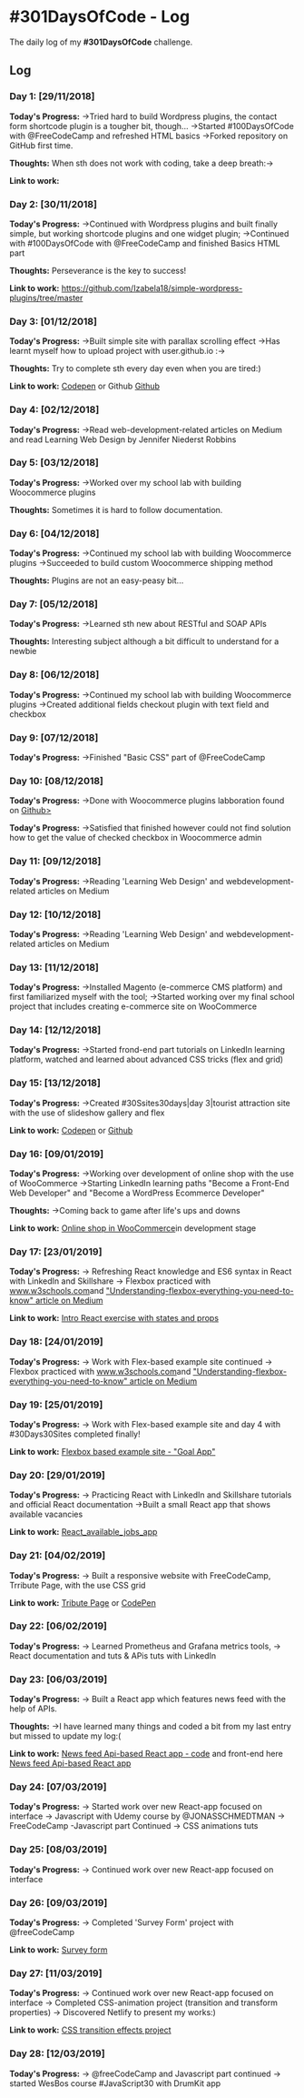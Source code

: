 # #301DaysOfCode - Log
The daily log of my **#301DaysOfCode** challenge.

## Log

### Day 1: [29/11/2018]

**Today's Progress:**
->Tried hard to build Wordpress plugins, the contact form shortcode plugin is a tougher bit, though...
->Started #100DaysOfCode with @FreeCodeCamp and refreshed HTML basics
->Forked repository on GitHub first time.

**Thoughts:**
When sth does not work with coding, take a deep breath:->

**Link to work:**

### Day 2: [30/11/2018]

**Today's Progress:**
->Continued with  Wordpress plugins and built finally simple, but working shortcode plugins and one widget plugin;
->Continued with #100DaysOfCode with @FreeCodeCamp  and finished Basics HTML part


**Thoughts:**
Perseverance is the key to success!

**Link to work:**
https://github.com/Izabela18/simple-wordpress-plugins/tree/master

### Day 3: [01/12/2018]

**Today's Progress:**
->Built simple site with parallax scrolling effect
->Has learnt myself how to upload project with user.github.io :->

**Thoughts:**
Try to complete sth every day even when you are tired:)

**Link to work:**
<a href="https://codepen.io/iza_n/full/VVgWNm/">Codepen</a> or Github <a href="https://izabela18.github.io/parallax">Github</a>

### Day 4: [02/12/2018]

**Today's Progress:**
->Read web-development-related articles on Medium and read Learning Web Design by Jennifer Niederst Robbins

### Day 5: [03/12/2018]

**Today's Progress:**
->Worked over my school lab with building Woocommerce plugins

**Thoughts:**
Sometimes it is hard to follow documentation.

### Day 6: [04/12/2018]

**Today's Progress:**
->Continued my school lab with building Woocommerce plugins
->Succeeded to build custom Woocommerce shipping method

**Thoughts:**
Plugins are not an easy-peasy bit...

### Day 7: [05/12/2018]

**Today's Progress:**
->Learned sth new about RESTful and SOAP APIs

**Thoughts:**
Interesting subject although a bit difficult to understand for a newbie

### Day 8: [06/12/2018]

**Today's Progress:**
->Continued my school lab with building Woocommerce plugins
->Created additional  fields checkout plugin with text field and checkbox

### Day 9: [07/12/2018]

**Today's Progress:**
->Finished "Basic CSS" part of @FreeCodeCamp

### Day 10: [08/12/2018]

**Today's Progress:**
->Done with Woocommerce plugins labboration found on <a href = "https://github.com/Izabela18/woocommerce-plugins"> Github></a>

**Today's Progress:**
->Satisfied that finished however could not find solution how to get the value of checked checkbox in Woocommerce admin

### Day 11: [09/12/2018]

**Today's Progress:**
->Reading 'Learning Web Design' and webdevelopment-related articles on Medium

### Day 12: [10/12/2018]

**Today's Progress:**
->Reading 'Learning Web Design' and webdevelopment-related articles on Medium

### Day 13: [11/12/2018]

**Today's Progress:**
->Installed Magento (e-commerce CMS platform) and first familiarized myself with the tool;
->Started working over my final school project that includes creating e-commerce site on WooCommerce

### Day 14: [12/12/2018]

**Today's Progress:**
->Started frond-end part tutorials on LinkedIn learning platform, watched and learned about advanced CSS tricks (flex and grid)

### Day 15: [13/12/2018]

**Today's Progress:**
->Created #30Ssites30days|day 3|tourist attraction site with the use of slideshow gallery and flex

**Link to work:**
<a href="https://codepen.io/iza_n/full/XommmB">Codepen</a> or <a href="https://izabela18.github.io/tourism">Github</a>

### Day 16: [09/01/2019]

**Today's Progress:**
->Working over development of online shop with the use of WooCommerce
->Starting LinkedIn learning paths "Become a Front-End Web Developer" and "Become a WordPress Ecommerce Developer"

**Thoughts:**
->Coming back to game after life's ups and downs

**Link to work:**
<a href="http://dev-cms2-labb4.pantheonsite.io/">Online shop in WooCommerce</a>in development stage

### Day 17: [23/01/2019]

**Today's Progress:**
-> Refreshing React knowledge and ES6 syntax in React with LinkedIn and Skillshare
-> Flexbox practiced with <a href="https://www.w3schools.com/css/css3_flexbox.asp#justify-content">www.w3schools.com</a>and <a href="https://medium.freecodecamp.org/understanding-flexbox-everything-you-need-to-know-b4013d4dc9af">"Understanding-flexbox-everything-you-need-to-know" article on Medium</a>

**Link to work:**
<a href="https://izabela18.github.io/react_refresh">Intro React exercise with states and props</a>

### Day 18: [24/01/2019]

**Today's Progress:**
-> Work with Flex-based example site continued
-> Flexbox practiced with <a href="https://www.w3schools.com/css/css3_flexbox.asp#justify-content">www.w3schools.com</a>and <a href="https://medium.freecodecamp.org/understanding-flexbox-everything-you-need-to-know-b4013d4dc9af">"Understanding-flexbox-everything-you-need-to-know" article on Medium</a>

### Day 19: [25/01/2019]

**Today's Progress:**
-> Work with Flex-based example site and day 4 with #30Days30Sites completed finally!

**Link to work:**
<a href="https://izabela18.github.io/flex">Flexbox based example site - "Goal App"</a>

### Day 20: [29/01/2019]

**Today's Progress:**
-> Practicing React with LinkedIn and Skillshare tutorials and official React documentation
->Built a small React app that shows available vacancies

**Link to work:**
<a href="https://github.com/Izabela18/React_available_jobs_app">React_available_jobs_app</a>

### Day 21: [04/02/2019]

**Today's Progress:**
-> Built a responsive website with FreeCodeCamp, Trribute Page, with the use CSS grid

**Link to work:**
<a href="https://izabela18.github.io/tribute">Tribute Page</a> or <a href="https://codepen.io/iza_n/pen/qgRMpz">CodePen</a>

### Day 22: [06/02/2019]

**Today's Progress:**
-> Learned Prometheus and Grafana metrics tools,
-> React documentation and tuts & APis tuts with LinkedIn

### Day 23: [06/03/2019]

**Today's Progress:**
-> Built a React app which features news feed with the help of APIs.

**Thoughts:**
->I have learned many things and coded a bit from my last entry but missed to update my log:(

**Link to work:**
<a href="https://github.com/Izabela18/api_app-react/">News feed Api-based React app - code</a> and front-end here <a href="https://peaceful-brahmagupta-a1c8e0.netlify.com/">News feed Api-based React app </a>

### Day 24: [07/03/2019]

**Today's Progress:**
-> Started work over new React-app focused on interface
-> Javascript with Udemy course by @JONASSCHMEDTMAN
-> FreeCodeCamp -Javascript part Continued
-> CSS animations tuts

### Day 25: [08/03/2019]

**Today's Progress:**
-> Continued work over new React-app focused on interface

### Day 26: [09/03/2019]

**Today's Progress:**
-> Completed 'Survey Form' project with @freeCodeCamp

**Link to work:**
<a href="https://codepen.io/iza_n/pen/JzoWzE">Survey form</a>

### Day 27: [11/03/2019]

**Today's Progress:**
-> Continued work over new React-app focused on interface
-> Completed CSS-animation project (transition and transform properties)
-> Discovered Netlify to present my works:)

**Link to work:**
<a href="https://laughing-curie-3276f8.netlify.com/">CSS transition effects project</a>

### Day 28: [12/03/2019]

**Today's Progress:**
-> @freeCodeCamp and Javascript part continued
-> started WesBos course #JavaScript30 with DrumKit app
